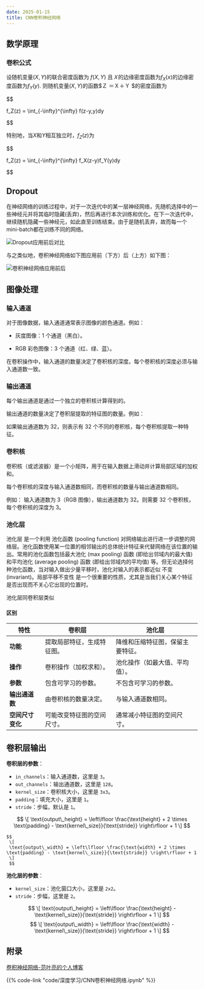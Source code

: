 ```yaml
---
date: 2025-01-15
title: CNN卷积神经网络
---
```


## 数学原理

### 卷积公式

设随机变量$(X,Y)$的联合密度函数为 $f(X,Y)$ 且$Ｘ$的边缘密度函数为$f_X(x)$的边缘密度函数为$f_Y(y)$. 则随机变量$(X,Y)$的函数$Ｚ ＝Ｘ＋Ｙ $的密度函数为

$$

f_Z(z) = \int_{-\infty}^{\infty} f(z-y,y)dy

$$

特别地，当$X$和$Y$相互独立时，$f_Z(z)$为

$$

f_Z(z) = \int_{-\infty}^{\infty} f_X(z-y)f_Y(y)dy

$$

## Dropout

在神经网络的训练过程中，对于一次迭代中的某一层神经网络，先随机选择中的一些神经元并将其临时隐藏(丢弃)，然后再进行本次训练和优化。在下一次迭代中，继续随机隐藏一些神经元，如此直至训练结束。由于是随机丢弃，故而每一个mini-batch都在训练不同的网络。

![Dropout应用前后对比](/imgs/人工智能/深度学习/Dropout应用前后对比.png)

与之类似地，卷积神经网络如下图应用前（下方）后（上方）如下图：

![卷积神经网络应用前后](/imgs/人工智能/深度学习/卷积神经网络应用前后.png)

## 图像处理

### 输入通道

对于图像数据，输入通道通常表示图像的颜色通道。例如：

- 灰度图像：1 个通道（黑白）。

- RGB 彩色图像：3 个通道（红、绿、蓝）。

在卷积操作中，输入通道的数量决定了卷积核的深度。每个卷积核的深度必须与输入通道数一致。

### 输出通道

每个输出通道是通过一个独立的卷积核计算得到的。

输出通道的数量决定了卷积层提取的特征图的数量。例如：

如果输出通道数为 32，则表示有 32 个不同的卷积核，每个卷积核提取一种特征。

### 卷积核

卷积核（或滤波器）是一个小矩阵，用于在输入数据上滑动并计算局部区域的加权和。

每个卷积核的深度与输入通道数相同，而卷积核的数量与输出通道数相同。

例如：
输入通道数为 3（RGB 图像），输出通道数为 32。则需要 32 个卷积核，每个卷积核的深度为 3。

### 池化层

池化层 是一个利用 池化函数 (pooling function) 对网络输出进行进一步调整的网络层。池化函数使用某一位置的相邻输出的总体统计特征来代替网络在该位置的输出。常用的池化函数包括最大池化 (max pooling) 函数 (即给出邻域内的最大值) 和平均池化 (average pooling) 函数 (即给出邻域内的平均值) 等。但无论选择何种池化函数，当对输入做出少量平移时，池化对输入的表示都近似 不变 (invariant)。局部平移不变性 是一个很重要的性质，尤其是当我们关心某个特征是否出现而不关心它出现的位置时。

池化层同卷积层类似

#### 区别

| **特性**            | **卷积层**                                                                 | **池化层**                                                                 |
|---------------------|---------------------------------------------------------------------------|---------------------------------------------------------------------------|
| **功能**             | 提取局部特征，生成特征图。                                                 | 降维和压缩特征图，保留主要特征。                                           |
| **操作**             | 卷积操作（加权求和）。                                                     | 池化操作（如最大值、平均值）。                                             |
| **参数**             | 包含可学习的参数。                                                         | 不包含可学习的参数。                                                       |
| **输出通道数**       | 由卷积核的数量决定。                                                       | 与输入通道数相同。                                                         |
| **空间尺寸变化**     | 可能改变特征图的空间尺寸。                                                 | 通常减小特征图的空间尺寸。                                                 |

## 卷积层输出

  **卷积层的参数**：

- `in_channels`：输入通道数，这里是 `3`。
- `out_channels`：输出通道数，这里是 `128`。
- `kernel_size`：卷积核大小，这里是 `3x3`。
- `padding`：填充大小，这里是 `1`。
- `stride`：步幅，默认是 `1`。

$$
     \[
     \text{output\_height} = \left\lfloor \frac{\text{height} + 2 \times \text{padding} - \text{kernel\_size}}{\text{stride}} \right\rfloor + 1
     \]
    $$

    $$
     \[
     \text{output\_width} = \left\lfloor \frac{\text{width} + 2 \times \text{padding} - \text{kernel\_size}}{\text{stride}} \right\rfloor + 1
     \]
     $$

**池化层的参数**：

- `kernel_size`：池化窗口大小，这里是 `2x2`。
- `stride`：步幅，这里是 `2`。

$$
     \[
     \text{output\_height} = \left\lfloor \frac{\text{height} - \text{kernel\_size}}{\text{stride}} \right\rfloor + 1
     \]
     $$
     $$
     \[
     \text{output\_width} = \left\lfloor \frac{\text{width} - \text{kernel\_size}}{\text{stride}} \right\rfloor + 1
     \]
      $$

## 附录

[卷积神经网络-范叶亮的个人博客](https://leovan.me/cn/2018/08/cnn)

{{% code-link "code/深度学习/CNN卷积神经网络.ipynb" %}}

